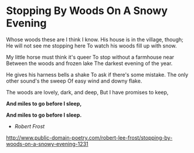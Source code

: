 # Stopping By Woods On A Snowy Evening
Whose woods these are I think I know.
His house is in the village, though;
He will not see me stopping here
To watch his woods fill up with snow.


My little horse must think it's queer
To stop without a farmhouse near
Between the woods and frozen lake
The darkest evening of the year.


He gives his harness bells a shake
To ask if there's some mistake.
The only other sound's the sweep
Of easy wind and downy flake.


The woods are lovely, dark, and deep,
But I have promises to keep,

**And miles to go before I sleep,**

**And miles to go before I sleep.**

- *Robert Frost*

http://www.public-domain-poetry.com/robert-lee-frost/stopping-by-woods-on-a-snowy-evening-1231
